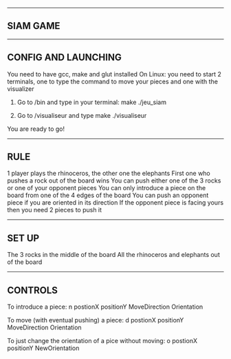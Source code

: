 -----------------------------------------------------------------------------------------------------------------------------------------
SIAM GAME
-----------------------------------------------------------------------------------------------------------------------------------------



-----------------------------------------------------------------------------------------------------------------------------------------
CONFIG AND LAUNCHING
-----------------------------------------------------------------------------------------------------------------------------------------
You need to have gcc, make and glut installed
On Linux:
you need to start 2 terminals, one to type the command to move your pieces and one with the visualizer
1) Go to /bin and type in your terminal:
make
./jeu_siam

2) Go to /visualiseur and type
make
./visualiseur

You are ready to go!

-----------------------------------------------------------------------------------------------------------------------------------------
RULE
-----------------------------------------------------------------------------------------------------------------------------------------
1 player plays the rhinoceros, the other one the elephants
First one who pushes a rock out of the board wins
You can push either one of the 3 rocks or one of your opponent pieces
You can only introduce a piece on the board from one of the 4 edges of the board
You can push an opponent piece if you are oriented in its direction
If the opponent piece is facing yours then you need 2 pieces to push it

-----------------------------------------------------------------------------------------------------------------------------------------
SET UP
-----------------------------------------------------------------------------------------------------------------------------------------
The 3 rocks in the middle of the board
All the rhinoceros and elephants out of the board

-----------------------------------------------------------------------------------------------------------------------------------------
CONTROLS
-----------------------------------------------------------------------------------------------------------------------------------------
To introduce a piece:
n postionX positionY MoveDirection Orientation

To move (with eventual pushing) a piece:
d postionX positionY MoveDirection Orientation

To just change the orientation of a pice without moving:
o postionX positionY NewOrientation





